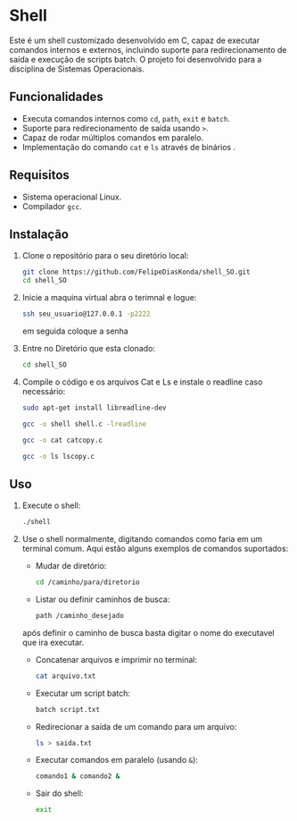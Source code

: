 # Shell

Este é um shell customizado desenvolvido em C, capaz de executar comandos internos e externos, incluindo suporte para redirecionamento de saída e execução de scripts batch. O projeto foi desenvolvido para a disciplina de Sistemas Operacionais.

## Funcionalidades

- Executa comandos internos como `cd`, `path`, `exit` e `batch`.
- Suporte para redirecionamento de saída usando `>`.
- Capaz de rodar múltiplos comandos em paralelo.
- Implementação do comando `cat` e `ls` através de binários .

## Requisitos

- Sistema operacional Linux.
- Compilador `gcc`.

## Instalação

1. Clone o repositório para o seu diretório local:
    ```sh
    git clone https://github.com/FelipeDiasKonda/shell_SO.git
    cd shell_SO
    ```
2. Inicie a maquina virtual abra o terimnal e logue:
    ```sh
    ssh seu_usuario@127.0.0.1 -p2222
    ```
    em seguida coloque a senha
3. Entre no Diretório que esta clonado:
 
    ```sh
    cd shell_SO
    ```

4. Compile o código e os arquivos Cat e Ls e instale o readline caso necessário:
    ```sh
    sudo apt-get install libreadline-dev
     ```
    ```sh
    gcc -o shell shell.c -lreadline
    ```
    ```sh
    gcc -o cat catcopy.c
    ```
    ```sh
    gcc -o ls lscopy.c
    ```
## Uso

1. Execute o shell:
    ```sh
    ./shell
    ```

2. Use o shell normalmente, digitando comandos como faria em um terminal comum. Aqui estão alguns exemplos de comandos suportados:

    - Mudar de diretório:
        ```sh
        cd /caminho/para/diretorio
        ```

    - Listar ou definir caminhos de busca:
        ```sh
        path /caminho_desejado
        ```
    após definir o caminho de busca basta digitar o nome do executavel que ira executar.
    - Concatenar arquivos e imprimir no terminal:
        ```sh
        cat arquivo.txt
        ```

    - Executar um script batch:
        ```sh
        batch script.txt
        ```

    - Redirecionar a saída de um comando para um arquivo:
        ```sh
        ls > saida.txt
        ```

    - Executar comandos em paralelo (usando `&`):
        ```sh
        comando1 & comando2 &
        ```

    - Sair do shell:
        ```sh
        exit
        ```

